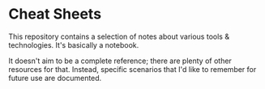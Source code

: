 # Cheat Sheets

This repository contains a selection of notes about various tools & technologies. It's basically a notebook.

It doesn't aim to be a complete reference; there are plenty of other resources for that.
Instead, specific scenarios that I'd like to remember for future use are documented.
